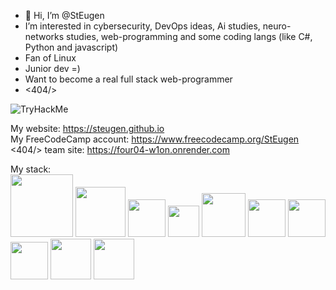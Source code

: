 - 👋 Hi, I’m @StEugen
- I’m interested in cybersecurity, DevOps ideas, Ai studies, neuro-networks studies, web-programming and some coding langs (like C#, Python and javascript)
- Fan of Linux
- Junior dev =)
- Want to become a real full stack web-programmer
- <404/>

<img src="https://tryhackme-badges.s3.amazonaws.com/kali.d.png" alt="TryHackMe">

 

My website: https://steugen.github.io
<br>
My FreeCodeCamp account: https://www.freecodecamp.org/StEugen 
<br>
<404/> team site: https://four04-w1on.onrender.com 

My stack: <br>
<img src='https://static.djangoproject.com/img/logos/django-logo-negative.1d528e2cb5fb.png' style='width:100px'>
<img src='https://miro.medium.com/max/438/1*0G5zu7CnXdMT9pGbYUTQLQ.png' style='width:80px'>
<img src='https://images.g2crowd.com/uploads/product/image/large_detail/large_detail_f0b606abb6d19089febc9faeeba5bc05/nodejs-development-services.png' style='width:60px'>
<img src='https://upload.wikimedia.org/wikipedia/commons/thumb/2/29/Postgresql_elephant.svg/1200px-Postgresql_elephant.svg.png' style='width:50px'>
<img src='https://www.docker.com/wp-content/uploads/2022/03/vertical-logo-monochromatic.png' style='width:70px'>
<img src='https://encrypted-tbn0.gstatic.com/images?q=tbn:ANd9GcQt5iGGIZHHvZBaHsZf_EqDc_Fyoy7mKOXoNoBWpRzzDtVWQS5r75LcY7GsvdEH5Hv3UG8&usqp=CAU' style='width:60px'>
<img src='https://upload.wikimedia.org/wikipedia/commons/thumb/a/a7/React-icon.svg/1200px-React-icon.svg.png' style='width:60px'>
<img src='https://upload.wikimedia.org/wikipedia/commons/thumb/9/91/Electron_Software_Framework_Logo.svg/1200px-Electron_Software_Framework_Logo.svg.png' style='width:60px'>
<img src='https://avatars.githubusercontent.com/u/1507452?s=200&v=4' style='width:65px'>
<img src='https://api.mogenius.com/file/id/f7382e8b-be9a-4b6e-be70-cba7c3c664f2' style='width:65px'>


<!---
StEugen/StEugen is a ✨ special ✨ repository because its `README.md` (this file) appears on your GitHub profile.
You can click the Preview link to take a look at your changes.
--->

